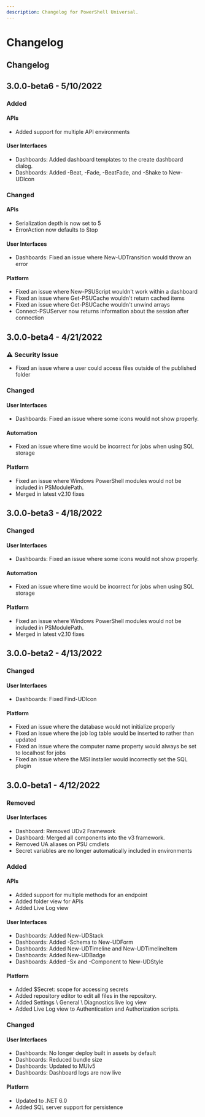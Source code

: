 ```yaml
---
description: Changelog for PowerShell Universal.
---
```


# Changelog

## Changelog

## 3.0.0-beta6 - 5/10/2022

### Added

#### APIs

* Added support for multiple API environments

#### User Interfaces

* Dashboards: Added dashboard templates to the create dashboard dialog.
* Dashboards: Added -Beat, -Fade, -BeatFade, and -Shake to New-UDIcon

### Changed

#### APIs

* Serialization depth is now set to 5
* ErrorAction now defaults to Stop

#### User Interfaces

* Dashboards: Fixed an issue where New-UDTransition would throw an error

#### Platform

* Fixed an issue where New-PSUScript wouldn't work within a dashboard
* Fixed an issue where Get-PSUCache wouldn't return cached items
* Fixed an issue where Get-PSUCache wouldn't unwind arrays
* Connect-PSUServer now returns information about the session after connection

## 3.0.0-beta4 - 4/21/2022

### ⚠️ Security Issue

* Fixed an issue where a user could access files outside of the published folder

### Changed

#### User Interfaces

* Dashboards: Fixed an issue where some icons would not show properly.

#### Automation

* Fixed an issue where time would be incorrect for jobs when using SQL storage

#### Platform

* Fixed an issue where Windows PowerShell modules would not be included in PSModulePath.
* Merged in latest v2.10 fixes

## 3.0.0-beta3 - 4/18/2022

### Changed

#### User Interfaces

* Dashboards: Fixed an issue where some icons would not show properly.

#### Automation

* Fixed an issue where time would be incorrect for jobs when using SQL storage

#### Platform

* Fixed an issue where Windows PowerShell modules would not be included in PSModulePath.
* Merged in latest v2.10 fixes

## 3.0.0-beta2 - 4/13/2022

### Changed

#### User Interfaces

* Dashboards: Fixed Find-UDIcon

#### Platform

* Fixed an issue where the database would not initialize properly
* Fixed an issue where the job log table would be inserted to rather than updated
* Fixed an issue where the computer name property would always be set to localhost for jobs
* Fixed an issue where the MSI installer would incorrectly set the SQL plugin

###

## 3.0.0-beta1 - 4/12/2022

### Removed

#### User Interfaces

* Dashboard: Removed UDv2 Framework
* Dashboard: Merged all components into the v3 framework.
* Removed UA aliases on PSU cmdlets
* Secret variables are no longer automatically included in environments

### Added

#### APIs

* Added support for multiple methods for an endpoint
* Added folder view for APIs
* Added Live Log view

#### User Interfaces

* Dashboards: Added New-UDStack
* Dashboards: Added -Schema to New-UDForm
* Dashboards: Added New-UDTimeline and New-UDTimelineItem
* Dashboards: Added New-UDBadge
* Dashboards: Added -Sx and -Component to New-UDStyle

#### Platform

* Added $Secret: scope for accessing secrets
* Added repository editor to edit all files in the repository.
* Added Settings \ General \ Diagnostics live log view
* Added Live Log view to Authentication and Authorization scripts.

### Changed

#### User Interfaces

* Dashboards: No longer deploy built in assets by default
* Dashboards: Reduced bundle size
* Dashboards: Updated to MUIv5
* Dashboards: Dashboard logs are now live

#### Platform

* Updated to .NET 6.0
* Added SQL server support for persistence

